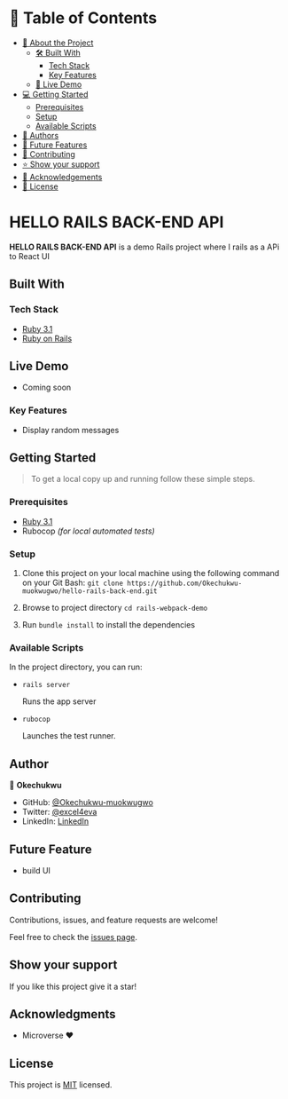 # 📗 Table of Contents

- [📖 About the Project](#[project])
  - [🛠 Built With](#built-with)
    - [Tech Stack](#tech-stack)
    - [Key Features](#key-features)
  - [🚀 Live Demo](#live-demo)
- [💻 Getting Started](#getting-started)
  - [Prerequisites](#prerequisites)
  - [Setup](#setup)
  - [Available Scripts](#available-scripts)
- [👥 Authors](#author)
- [🔭 Future Features](#future-features)
- [🤝 Contributing](#contributing)
- [⭐️ Show your support](#support)
- [🙏 Acknowledgements](#acknowledgments)
- [📝 License](#license)


# HELLO RAILS BACK-END API


**HELLO RAILS BACK-END API** is a demo Rails project where I rails as a APi to React UI

## Built With

### Tech Stack 

<ul>
  <li><a href="https://www.ruby-lang.org/en/news/2022/11/24/ruby-3-1-3-released/">Ruby 3.1</a></li>
  <li><a href="https://www.ruby-lang.org/en/">Ruby on Rails</a></li>
</ul>

## Live Demo 

- Coming soon

### Key Features

- Display random messages

## Getting Started 

> To get a local copy up and running follow these simple steps.

### Prerequisites

  - <a href="https://www.ruby-lang.org/en/news/2022/11/24/ruby-3-1-3-released/">Ruby 3.1</a>
  - Rubocop _(for local automated tests)_

### Setup

1. Clone this project on your local machine using the following command on your Git Bash: `git clone https://github.com/Okechukwu-muokwugwo/hello-rails-back-end.git`

2. Browse to project directory `cd rails-webpack-demo`

3. Run `bundle install` to install the dependencies


### Available Scripts

In the project directory, you can run:

- `rails server`

  Runs the app server

- `rubocop`

  Launches the test runner.

## Author

👤 **Okechukwu**

- GitHub: [@Okechukwu-muokwugwo](https://github.com/Okechukwu-muokwugwo)
- Twitter: [@excel4eva](https://twitter.com/excel4eva)
- LinkedIn: [LinkedIn](https://www.linkedin.com/in/okeimuokwugwo)

## Future Feature

- build UI 

## Contributing 

Contributions, issues, and feature requests are welcome!

Feel free to check the [issues page](../../issues/).

## Show your support <a name="support"></a>

If you like this project give it a star!

## Acknowledgments 

- Microverse :heart:

## License 

This project is [MIT](./LICENSE) licensed.
